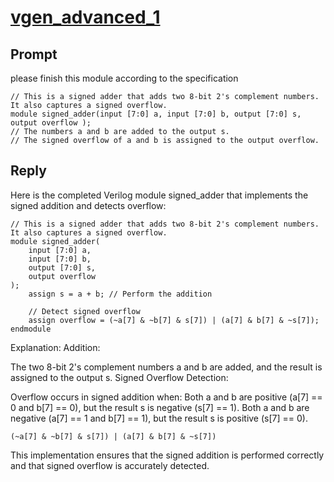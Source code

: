 # [vgen_advanced_1](https://github.com/shailja-thakur/VGen/blob/main/prompts-and-testbenches/advanced1/prompt2_signed-addition-overflow.v)
## Prompt
please finish this module according to the specification
```
// This is a signed adder that adds two 8-bit 2's complement numbers. It also captures a signed overflow.
module signed_adder(input [7:0] a, input [7:0] b, output [7:0] s, output overflow ); 
// The numbers a and b are added to the output s. 
// The signed overflow of a and b is assigned to the output overflow.
```
## Reply
Here is the completed Verilog module signed_adder that implements the signed addition and detects overflow:
```
// This is a signed adder that adds two 8-bit 2's complement numbers. It also captures a signed overflow.
module signed_adder(
    input [7:0] a, 
    input [7:0] b, 
    output [7:0] s, 
    output overflow
);
    assign s = a + b; // Perform the addition

    // Detect signed overflow
    assign overflow = (~a[7] & ~b[7] & s[7]) | (a[7] & b[7] & ~s[7]);
endmodule
```
Explanation:
Addition:

The two 8-bit 2's complement numbers a and b are added, and the result is assigned to the output s.
Signed Overflow Detection:

Overflow occurs in signed addition when:
Both a and b are positive (a[7] == 0 and b[7] == 0), but the result s is negative (s[7] == 1).
Both a and b are negative (a[7] == 1 and b[7] == 1), but the result s is positive (s[7] == 0).
```
(~a[7] & ~b[7] & s[7]) | (a[7] & b[7] & ~s[7])
```
This implementation ensures that the signed addition is performed correctly and that signed overflow is accurately detected.